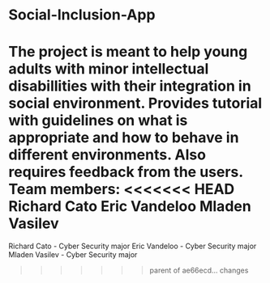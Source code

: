 # Social-Inclusion-App
The project is meant to help young adults with minor intellectual disabillities with their integration in social environment. Provides tutorial with guidelines on what is appropriate and how to behave in different environments. Also requires feedback from the users.
Team members:
<<<<<<< HEAD
Richard Cato
Eric Vandeloo
Mladen Vasilev
=======
Richard Cato - Cyber Security major
Eric Vandeloo - Cyber Security major
Mladen Vasilev - Cyber Security major
>>>>>>> parent of ae66ecd... changes
